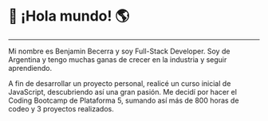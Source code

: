 <h1>👋 ¡Hola mundo! 🌎</h1>
<hr/>
Mi nombre es Benjamin Becerra y soy Full-Stack Developer. Soy de Argentina y tengo muchas ganas de crecer en la industria y seguir aprendiendo.

A fin de desarrollar un proyecto personal, realicé un curso inicial de JavaScript, descubriendo así una gran pasión. Me decidí por hacer el Coding Bootcamp de Plataforma 5, sumando así más de 800 horas de codeo y 3 proyectos realizados.
